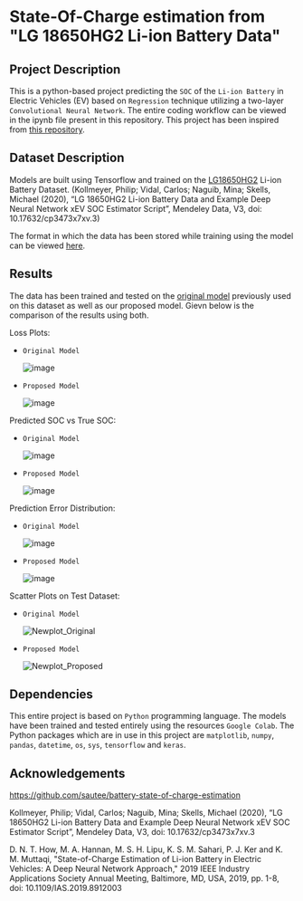 # State-Of-Charge estimation from "LG 18650HG2 Li-ion Battery Data"

## Project Description
This is a python-based project predicting the `SOC` of the `Li-ion Battery` in Electric Vehicles (EV) based on `Regression` technique utilizing a two-layer `Convolutional Neural Network`. The entire coding workflow can be viewed in the ipynb file present in this repository.
This project has been inspired from [this repository](https://github.com/sautee/battery-state-of-charge-estimation/tree/main).

## Dataset Description
Models are built using Tensorflow and trained on the [LG18650HG2](https://data.mendeley.com/datasets/cp3473x7xv/3) Li-ion Battery Dataset.
(Kollmeyer, Philip; Vidal, Carlos; Naguib, Mina; Skells, Michael (2020), “LG 18650HG2 Li-ion Battery Data and Example Deep Neural Network xEV SOC Estimator Script”, Mendeley Data, V3, doi: 10.17632/cp3473x7xv.3)

The format in which the data has been stored while training using the model can be viewed [here](https://drive.google.com/drive/folders/1fwOdWS7FWJw0zuVVotXa_1kmB0fOGEgg).

## Results
The data has been trained and tested on the [original model](https://github.com/sautee/battery-state-of-charge-estimation/blob/main/training/lg/lg_cnn_minmaxnorm_1Hz_conv1d.ipynb) previously used on this dataset as well as our proposed model. Gievn below is the comparison of the results using both.

Loss Plots:
-     Original Model
     ![image](https://github.com/AGNISH13/SOC_Estimation_Battery/assets/84792746/9c984174-1365-4fb2-a1c2-38f06a72ba98)
-     Proposed Model
     ![image](https://github.com/AGNISH13/SOC_Estimation_Battery/assets/84792746/52b99ab6-9255-40a7-98bc-0f227a6c5848)

Predicted SOC vs True SOC:
-     Original Model
     ![image](https://github.com/AGNISH13/SOC_Estimation_Battery/assets/84792746/7e9a422c-b71f-4f1f-9478-e23b33bbae62)
-     Proposed Model
     ![image](https://github.com/AGNISH13/SOC_Estimation_Battery/assets/84792746/40e489d7-2b1a-4aec-a11c-781bf383eff1)

Prediction Error Distribution:
-     Original Model
     ![image](https://github.com/AGNISH13/SOC_Estimation_Battery/assets/84792746/bdffac8d-d888-402c-85cd-65d663e5c158)
-     Proposed Model
     ![image](https://github.com/AGNISH13/SOC_Estimation_Battery/assets/84792746/df58af2b-f058-4165-9d6e-eafdadf60d79)

Scatter Plots on Test Dataset:
-     Original Model
     ![Newplot_Original](https://github.com/AGNISH13/SOC_Estimation_Battery/assets/84792746/fe589713-c030-432b-95ab-1209a3c59d76)
-     Proposed Model
     ![Newplot_Proposed](https://github.com/AGNISH13/SOC_Estimation_Battery/assets/84792746/56f1263d-a3db-42c4-a843-62985e71c3db)

## Dependencies
This entire project is based on `Python` programming language. The models have been trained and tested entirely using the resources `Google Colab`.
The Python packages which are in use in this project are  `matplotlib`, `numpy`, `pandas`, `datetime`, `os`, `sys`, `tensorflow` and `keras`.

## Acknowledgements
https://github.com/sautee/battery-state-of-charge-estimation

Kollmeyer, Philip; Vidal, Carlos; Naguib, Mina; Skells, Michael (2020), “LG 18650HG2 Li-ion Battery Data and Example Deep Neural Network xEV SOC Estimator Script”, Mendeley Data, V3, doi: 10.17632/cp3473x7xv.3

D. N. T. How, M. A. Hannan, M. S. H. Lipu, K. S. M. Sahari, P. J. Ker and K. M. Muttaqi, "State-of-Charge Estimation of Li-ion Battery in Electric Vehicles: A Deep Neural Network Approach," 2019 IEEE Industry Applications Society Annual Meeting, Baltimore, MD, USA, 2019, pp. 1-8, doi: 10.1109/IAS.2019.8912003
